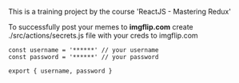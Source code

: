 This is a training project by the course 'ReactJS - Mastering Redux'

To successfully post your memes to **imgflip.com** create ./src/actions/secrets.js file with your creds to imgflip.com

```
const username = '******' // your username
const password = '******' // your password

export { username, password }
```